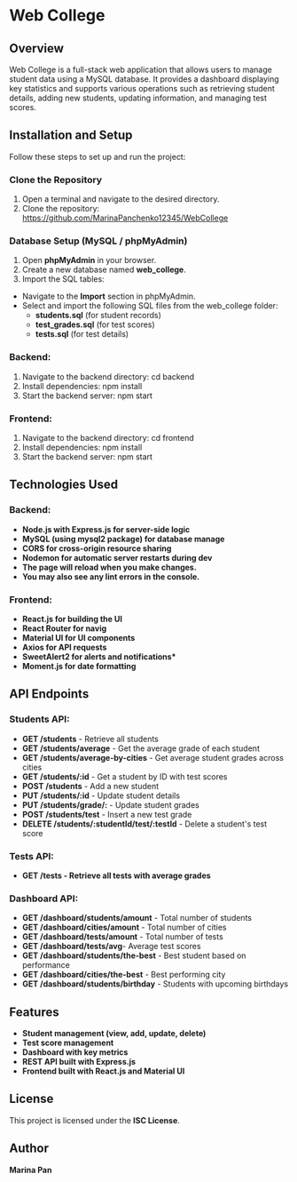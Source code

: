 # Web College

## Overview

Web College is a full-stack web application that allows users to manage student data using a MySQL database. It provides a dashboard displaying key statistics and supports various operations such as retrieving student details, adding new students, updating information, and managing test scores.

## Installation and Setup

Follow these steps to set up and run the project:

### Clone the Repository

1. Open a terminal and navigate to the desired directory.
2. Clone the repository: https://github.com/MarinaPanchenko12345/WebCollege

### Database Setup (MySQL / phpMyAdmin)

1. Open **phpMyAdmin** in your browser.
2. Create a new database named **web_college**.
3. Import the SQL tables:

- Navigate to the **Import** section in phpMyAdmin.
- Select and import the following SQL files from the web_college folder:
  - **students.sql** (for student records)
  - **test_grades.sql** (for test scores)
  - **tests.sql** (for test details)

### Backend:

1. Navigate to the backend directory: cd backend
2. Install dependencies: npm install
3. Start the backend server: npm start

### Frontend:

1. Navigate to the backend directory: cd frontend
2. Install dependencies: npm install
3. Start the backend server: npm start

## Technologies Used

### Backend:

- **Node.js with Express.js for server-side logic**
- **MySQL (using mysql2 package) for database manage**
- **CORS for cross-origin resource sharing**
- **Nodemon for automatic server restarts during dev**
- **The page will reload when you make changes.**
- **You may also see any lint errors in the console.**

### Frontend:

- **React.js for building the UI**
- **React Router for navig**
- **Material UI for UI components**
- **Axios for API requests**
- **SweetAlert2 for alerts and notifications\***
- **Moment.js for date formatting**

## API Endpoints

### Students API:

- **GET /students** - Retrieve all students
- **GET /students/average** - Get the average grade of each student
- **GET /students/average-by-cities** - Get average student grades across cities
- **GET /students/:id** - Get a student by ID with test scores
- **POST /students** - Add a new student
- **PUT /students/:id** - Update student details
- **PUT /students/grade/:** - Update student grades
- **POST /students/test** - Insert a new test grade
- **DELETE /students/:studentId/test/:testId** - Delete a student's test score

### Tests API:

- **GET /tests - Retrieve all tests with average grades**

### Dashboard API:

- **GET /dashboard/students/amount** - Total number of students
- **GET /dashboard/cities/amount** - Total number of cities
- **GET /dashboard/tests/amount** - Total number of tests
- **GET /dashboard/tests/avg**- Average test scores
- **GET /dashboard/students/the-best** - Best student based on performance
- **GET /dashboard/cities/the-best** - Best performing city
- **GET /dashboard/students/birthday** - Students with upcoming birthdays

## Features

- **Student management (view, add, update, delete)**
- **Test score management**
- **Dashboard with key metrics**
- **REST API built with Express.js**
- **Frontend built with React.js and Material UI**

## License

This project is licensed under the **ISC License**.

## Author

**Marina Pan**
